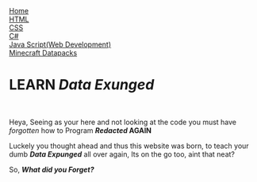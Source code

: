 <html>
<head>
    <title>Learn ya redacted </title>
    <link href="pain.css" rel="stylesheet">
</head>
<body>
    <div class="sidebar">
        <a class="active" href="html/home.html">Home</a>
        <br>
        <a href="html/home.html">HTML</a>
        <br>
        <a href="css/home.html">CSS</a>
        <br>
        <a href="csharp/home.html">C#</a>
        <br>
        <a href="jsweb/home.html">Java Script(Web Development)</a>
        <br>
        <a href="mida/home.html">Minecraft Datapacks</a>
    </div>
    <div class="content">
        <h1>LEARN <em>Data Exunged</em></h1>
        <br>
        <p>Heya, Seeing as your here and not looking at the code you must have <em>forgotten</em> how to Program <strong><em>Redacted</em> AGAIN</strong></p>
        <p>Luckely you thought ahead and thus this website was born, to teach your dumb <strong><em>Data Expunged</em></strong> all over again, Its on the go too, aint that neat?</p>
        <p>So, <strong><em>What did you Forget?</em></strong></p>
    </div>
</body>
</html>
